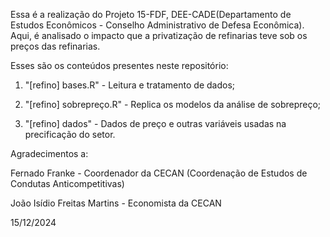 Essa é a realização do Projeto 15-FDF, DEE-CADE(Departamento de Estudos Econômicos - Conselho Administrativo de Defesa Econômica).
Aqui, é analisado o impacto que a privatização de refinarias teve sob os preços das refinarias. 

Esses são os conteúdos presentes neste repositório:

1) "[refino] bases.R" - Leitura e tratamento de dados;

2) "[refino] sobrepreço.R" - Replica os modelos da análise de sobrepreço; 

3) "[refino] dados" - Dados de preço e outras variáveis usadas na precificação do setor.

Agradecimentos a:
 
  Fernado Franke - Coordenador da CECAN (Coordenação de Estudos de Condutas Anticompetitivas)
  
  João Isídio Freitas Martins - Economista da CECAN 

15/12/2024
